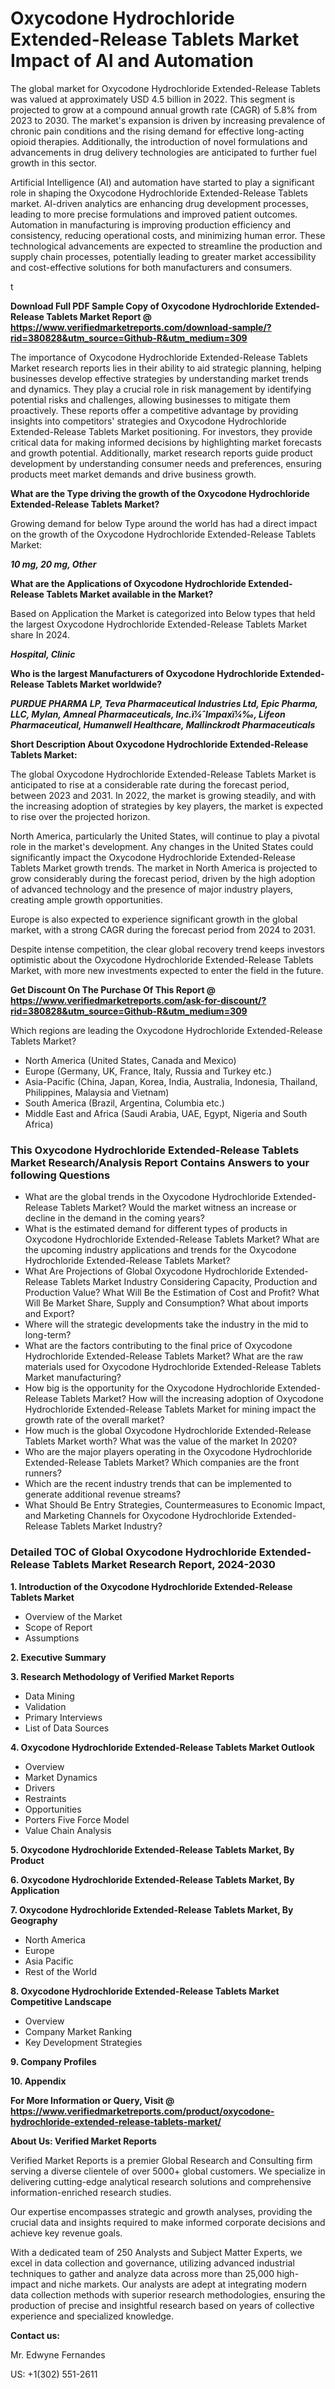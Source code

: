 <meta name="title" content="Global Oxycodone Hydrochloride Extended-Release Tablets Market Impact of AI and Automation"><meta name="description" content="The global market for Oxycodone Hydrochloride Extended-Release Tablets was valued at approximately USD 4.5 billion in 2022. This segment is projected to grow at a comp"><meta name="title" content="Oxycodone Hydrochloride Extended-Release Tablets Market Size, Share, Scope, Trends, Growth, Opportunities, Analysis, Forecast"><h1>Oxycodone Hydrochloride Extended-Release Tablets Market Impact of AI and Automation</h1><p>The global market for Oxycodone Hydrochloride Extended-Release Tablets was valued at approximately USD 4.5 billion in 2022. This segment is projected to grow at a compound annual growth rate (CAGR) of 5.8% from 2023 to 2030. The market's expansion is driven by increasing prevalence of chronic pain conditions and the rising demand for effective long-acting opioid therapies. Additionally, the introduction of novel formulations and advancements in drug delivery technologies are anticipated to further fuel growth in this sector.</p><p>Artificial Intelligence (AI) and automation have started to play a significant role in shaping the Oxycodone Hydrochloride Extended-Release Tablets market. AI-driven analytics are enhancing drug development processes, leading to more precise formulations and improved patient outcomes. Automation in manufacturing is improving production efficiency and consistency, reducing operational costs, and minimizing human error. These technological advancements are expected to streamline the production and supply chain processes, potentially leading to greater market accessibility and cost-effective solutions for both manufacturers and consumers.</p>t</p><p id="" class=""><strong>Download Full PDF Sample Copy of Oxycodone Hydrochloride Extended-Release Tablets Market Report @ <a href="https://www.verifiedmarketreports.com/download-sample/?rid=380828&utm_source=Github-R&utm_medium=309" target="_blank">https://www.verifiedmarketreports.com/download-sample/?rid=380828&utm_source=Github-R&utm_medium=309</a></strong></p><p>The importance of&nbsp;Oxycodone Hydrochloride Extended-Release Tablets Market research reports lies in their ability to aid strategic planning, helping businesses develop effective strategies by understanding market trends and dynamics. They play a crucial role in risk management by identifying potential risks and challenges, allowing businesses to mitigate them proactively. These reports offer a competitive advantage by providing insights into competitors' strategies and Oxycodone Hydrochloride Extended-Release Tablets Market positioning. For investors, they provide critical data for making informed decisions by highlighting market forecasts and growth potential. Additionally, market research reports guide product development by understanding consumer needs and preferences, ensuring products meet market demands and drive business growth.</p><p><strong>What are the&nbsp;Type driving the growth of the Oxycodone Hydrochloride Extended-Release Tablets Market?</strong></p><p id="" class="">Growing demand for below Type around the world has had a direct impact on the growth of the Oxycodone Hydrochloride Extended-Release Tablets Market:</p><em><strong>10 mg, 20 mg, Other</strong></em></p><strong>What are the&nbsp;Applications&nbsp;of Oxycodone Hydrochloride Extended-Release Tablets Market available in the Market?</strong></p><p id="" class="">Based on Application the Market is categorized into Below types that held the largest Oxycodone Hydrochloride Extended-Release Tablets Market share In 2024.</p><em><strong>Hospital, Clinic</strong></em></p><strong>Who is the largest Manufacturers of Oxycodone Hydrochloride Extended-Release Tablets Market worldwide?</strong></p><p><em><strong>PURDUE PHARMA LP, Teva Pharmaceutical Industries Ltd, Epic Pharma, LLC, Mylan, Amneal Pharmaceuticals, Inc.ï¼ˆImpaxï¼‰, Lifeon Pharmaceutical, Humanwell Healthcare, Mallinckrodt Pharmaceuticals</strong></em></p><p id="" class=""><strong>Short Description About Oxycodone Hydrochloride Extended-Release Tablets Market:</strong></p><p>The global Oxycodone Hydrochloride Extended-Release Tablets Market is anticipated to rise at a considerable rate during the forecast period, between 2023 and 2031. In 2022, the market is growing steadily, and with the increasing adoption of strategies by key players, the market is expected to rise over the projected horizon.</p><p>North America, particularly the United States, will continue to play a pivotal role in the market's development. Any changes in the United States could significantly impact the Oxycodone Hydrochloride Extended-Release Tablets Market growth trends. The market in North America is projected to grow considerably during the forecast period, driven by the high adoption of advanced technology and the presence of major industry players, creating ample growth opportunities.</p><p>Europe is also expected to experience significant growth in the global market, with a strong CAGR during the forecast period from 2024 to 2031.</p><p>Despite intense competition, the clear global recovery trend keeps investors optimistic about the Oxycodone Hydrochloride Extended-Release Tablets Market, with more new investments expected to enter the field in the future.</p><p id="" class=""><strong>Get Discount On The Purchase Of This Report @ <a href="https://www.verifiedmarketreports.com/ask-for-discount/?rid=380828&utm_source=Github-R&utm_medium=309" target="_blank">https://www.verifiedmarketreports.com/ask-for-discount/?rid=380828&utm_source=Github-R&utm_medium=309</a></strong></p>Which regions are leading the Oxycodone Hydrochloride Extended-Release Tablets Market?</p><ul><li>North America (United States, Canada and Mexico)</li><li>Europe (Germany, UK, France, Italy, Russia and Turkey etc.)</li><li>Asia-Pacific (China, Japan, Korea, India, Australia, Indonesia, Thailand, Philippines, Malaysia and Vietnam)</li><li>South America (Brazil, Argentina, Columbia etc.)</li><li>Middle East and Africa (Saudi Arabia, UAE, Egypt, Nigeria and South Africa)</li></ul><h3 id="" class="">This Oxycodone Hydrochloride Extended-Release Tablets Market Research/Analysis Report Contains Answers to your following Questions</h3><ul><li>What are the global trends in the Oxycodone Hydrochloride Extended-Release Tablets Market? Would the market witness an increase or decline in the demand in the coming years?</li><li>What is the estimated demand for different types of products in Oxycodone Hydrochloride Extended-Release Tablets Market? What are the upcoming industry applications and trends for the Oxycodone Hydrochloride Extended-Release Tablets Market?</li><li>What Are Projections of Global Oxycodone Hydrochloride Extended-Release Tablets Market Industry Considering Capacity, Production and Production Value? What Will Be the Estimation of Cost and Profit? What Will Be Market Share, Supply and Consumption? What about imports and Export?</li><li>Where will the strategic developments take the industry in the mid to long-term?</li><li>What are the factors contributing to the final price of Oxycodone Hydrochloride Extended-Release Tablets Market? What are the raw materials used for Oxycodone Hydrochloride Extended-Release Tablets Market manufacturing?</li><li>How big is the opportunity for the Oxycodone Hydrochloride Extended-Release Tablets Market? How will the increasing adoption of Oxycodone Hydrochloride Extended-Release Tablets Market for mining impact the growth rate of the overall market?</li><li>How much is the global Oxycodone Hydrochloride Extended-Release Tablets Market worth? What was the value of the market In 2020?</li><li>Who are the major players operating in the Oxycodone Hydrochloride Extended-Release Tablets Market? Which companies are the front runners?</li><li>Which are the recent industry trends that can be implemented to generate additional revenue streams?</li><li>What Should Be Entry Strategies, Countermeasures to Economic Impact, and Marketing Channels for Oxycodone Hydrochloride Extended-Release Tablets Market Industry?</li></ul><h3 id="" class="">Detailed TOC of Global Oxycodone Hydrochloride Extended-Release Tablets Market Research Report, 2024-2030</h3><p id="" class=""><strong>1. Introduction of the Oxycodone Hydrochloride Extended-Release Tablets Market</strong></p><ul><li>Overview of the Market</li><li>Scope of Report</li><li>Assumptions</li></ul><p id="" class=""><strong>2. Executive Summary</strong></p><p id="" class=""><strong>3. Research Methodology of Verified Market Reports</strong></p><ul><li>Data Mining</li><li>Validation</li><li>Primary Interviews</li><li>List of Data Sources</li></ul><p id="" class=""><strong>4. Oxycodone Hydrochloride Extended-Release Tablets Market Outlook</strong></p><ul><li>Overview</li><li>Market Dynamics</li><li>Drivers</li><li>Restraints</li><li>Opportunities</li><li>Porters Five Force Model</li><li>Value Chain Analysis</li></ul><p id="" class=""><strong>5. Oxycodone Hydrochloride Extended-Release Tablets Market, By Product</strong></p><p id="" class=""><strong>6. Oxycodone Hydrochloride Extended-Release Tablets Market, By Application</strong></p><p id="" class=""><strong>7. Oxycodone Hydrochloride Extended-Release Tablets Market, By Geography</strong></p><ul><li>North America</li><li>Europe</li><li>Asia Pacific</li><li>Rest of the World</li></ul><p id="" class=""><strong>8. Oxycodone Hydrochloride Extended-Release Tablets Market Competitive Landscape</strong></p><ul><li>Overview</li><li>Company Market Ranking</li><li>Key Development Strategies</li></ul><p id="" class=""><strong>9. Company Profiles</strong></p><p id="" class=""><strong>10. Appendix</strong></p><p id="" class=""><strong>For More Information or Query, Visit @ <a href="https://www.verifiedmarketreports.com/product/oxycodone-hydrochloride-extended-release-tablets-market/" target="_blank">https://www.verifiedmarketreports.com/product/oxycodone-hydrochloride-extended-release-tablets-market/</a></strong></p><p id="" class=""><strong>About Us: Verified Market Reports</strong></p><p id="" class="">Verified Market Reports is a premier Global Research and Consulting firm serving a diverse clientele of over 5000+ global customers. We specialize in delivering cutting-edge analytical research solutions and comprehensive information-enriched research studies.</p><p id="" class="">Our expertise encompasses strategic and growth analyses, providing the crucial data and insights required to make informed corporate decisions and achieve key revenue goals.</p><p id="" class="">With a dedicated team of 250 Analysts and Subject Matter Experts, we excel in data collection and governance, utilizing advanced industrial techniques to gather and analyze data across more than 25,000 high-impact and niche markets. Our analysts are adept at integrating modern data collection methods with superior research methodologies, ensuring the production of precise and insightful research based on years of collective experience and specialized knowledge.</p><p id="" class=""><strong>Contact us:</strong></p><p id="" class="">Mr. Edwyne Fernandes</p><p id="" class="">US: +1(302) 551-2611</p>
